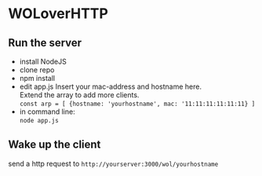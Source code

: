 # WOLoverHTTP

## Run the server
- install NodeJS
- clone repo
- npm install
- edit app.js
Insert your mac-address and hostname here.  
Extend the array to add more clients.  
`const arp = [
{hostname: 'yourhostname', mac: '11:11:11:11:11:11}
]`
- in command line:  
`node app.js`

## Wake up the client
send a http request to `http://yourserver:3000/wol/yourhostname`
